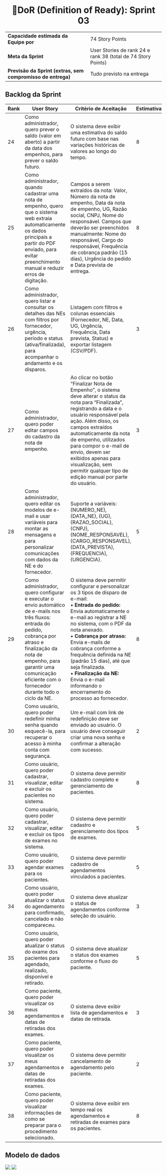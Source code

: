 <h1 style="text-align: center;">📌DoR (Definition of Ready): Sprint 03</h1>

<table>
  <tbody>
    <tr>
      <td><strong>Capacidade estimada da Equipe por</strong></td>
      <td>74 Story Points</td>
    </tr>
    <tr>
      <td><strong>Meta da Sprint</strong></td>
      <td>User Stories de rank 24 e rank 38 (total de 74 Story
Points)</td>
    </tr>
    <tr>
      <td><strong>Previsão da Sprint (extras, sem compromisso de entrega)</strong></td>
      <td>Tudo previsto na entrega</td>
    </tr>
  </tbody>
</table>

<h2>Backlog da Sprint</h2>

 <table>
  <thead>
    <tr>
      <th>Rank</th>
      <th>User Story</th>
      <th>Critério de Aceitação</th>
      <th>Estimativa</th>
    </tr>
  </thead>
  <tbody>
    <tr>
      <td>24</td>
      <td>Como administrador, quero prever o saldo (valor em aberto) a partir da data dos empenhos, para prever o saldo futuro.</td>
      <td>O sistema deve exibir uma estimativa do saldo futuro com base nas variações históricas de valores ao longo do tempo.</td>
      <td>8</td>
    </tr>
    <tr>
      <td>25</td>
      <td>Como administrador, quando cadastrar uma nota de empenho, quero que o sistema web extraia automaticamente os dados principais a partir do PDF enviado, para evitar preenchimento manual e reduzir erros de digitação.</td>
      <td>Campos a serem extraídos da nota: Valor, Número da nota de empenho, Data da nota de empenho, UG, Razão social, CNPJ, Nome do responsável. Campos que deverão ser preenchidos manualmente: Nome do responsável, Cargo do responsável, Frequência de cobrança padrão (15 dias), Urgência do pedido e Data prevista de entrega.</td>
      <td>8</td>
    </tr>
    <tr>
      <td>26</td>
      <td>Como administrador, quero listar e consultar os detalhes das NEs com filtros por fornecedor, urgência, período e status (ativa/finalizada), para acompanhar o andamento e os disparos.</td>
      <td>Listagem com filtros e colunas essenciais (Fornecedor, NE, Data, UG, Urgência, Frequência, Data prevista, Status) e exportar listagem (CSV/PDF).</td>
      <td>3</td>
    </tr>
    <tr>
      <td>27</td>
      <td>Como administrador, quero poder editar campos do cadastro da nota de empenho.</td>
      <td>Ao clicar no botão “Finalizar Nota de Empenho”, o sistema deve alterar o status da nota para “Finalizada”, registrando a data e o usuário responsável pela ação. Além disso, os campos extraídos automaticamente da nota de empenho, utilizados para compor o e-mail de envio, devem ser exibidos apenas para visualização, sem permitir qualquer tipo de edição manual por parte do usuário.</td>
      <td>3</td>
    </tr>
    <tr>
      <td>28</td>
      <td>Como administrador, quero editar os modelos de e-mail e usar variáveis para montar as mensagens e para personalizar comunicações com dados da NE e do fornecedor.</td>
      <td>Suporte a variáveis: {NUMERO_NE}, {DATA_NE}, {UG}, {RAZAO_SOCIAL}, {CNPJ}, {NOME_RESPONSAVEL}, {CARGO_RESPONSAVEL}, {DATA_PREVISTA}, {FREQUENCIA}, {URGENCIA}.</td>
      <td>5</td>
    </tr>
    <tr>
      <td>29</td>
      <td>Como administrador, quero configurar e executar o envio automático de e-mails nos três fluxos: entrada do pedido, cobrança por atraso e finalização da nota de empenho, para garantir uma comunicação eficiente com o fornecedor durante todo o ciclo da NE.</td>
      <td>O sistema deve permitir configurar e personalizar os 3 tipos de disparo de e-mail:<br>
      • <b>Entrada do pedido:</b> Envia automaticamente o e-mail ao registrar a NE no sistema, com o PDF da nota anexado.<br>
      • <b>Cobrança por atraso:</b> Envia e-mails de cobrança conforme a frequência definida na NE (padrão 15 dias), até que seja finalizada.<br>
      • <b>Finalização da NE:</b> Envia o e-mail informando o encerramento do processo ao fornecedor.</td>
      <td>8</td>
    </tr>
    <tr>
      <td>30</td>
      <td>Como usuário, quero poder redefinir minha senha quando esquecê-la, para recuperar o acesso à minha conta com segurança.</td>
      <td>Um e-mail com link de redefinição deve ser enviado ao usuário. O usuário deve conseguir criar uma nova senha e confirmar a alteração com sucesso.</td>
      <td>2</td>
    </tr>
    <tr>
      <td>31</td>
      <td>Como usuário, quero poder cadastrar, visualizar, editar e excluir os pacientes no sistema.</td>
      <td>O sistema deve permitir cadastro completo e gerenciamento de pacientes.</td>
      <td>8</td>
    </tr>
    <tr>
      <td>32</td>
      <td>Como usuário, quero poder cadastrar, visualizar, editar e excluir os tipos de exames no sistema.</td>
      <td>O sistema deve permitir cadastro e gerenciamento dos tipos de exames.</td>
      <td>5</td>
    </tr>
    <tr>
      <td>33</td>
      <td>Como usuário, quero poder agendar exames para os pacientes.</td>
      <td>O sistema deve permitir cadastro de agendamentos vinculados a pacientes.</td>
      <td>5</td>
    </tr>
    <tr>
      <td>34</td>
      <td>Como usuário, quero poder atualizar o status do agendamento para confirmado, cancelado e não compareceu.</td>
      <td>O sistema deve atualizar o status de agendamentos conforme seleção do usuário.</td>
      <td>3</td>
    </tr>
    <tr>
      <td>35</td>
      <td>Como usuário, quero poder atualizar o status do exame dos pacientes para agendado, realizado, disponível e retirado.</td>
      <td>O sistema deve atualizar o status dos exames conforme o fluxo do paciente.</td>
      <td>5</td>
    </tr>
    <tr>
      <td>36</td>
      <td>Como paciente, quero poder visualizar os meus agendamentos e datas de retiradas dos exames.</td>
      <td>O sistema deve exibir lista de agendamentos e datas de retirada.</td>
      <td>3</td>
    </tr>
    <tr>
      <td>37</td>
      <td>Como paciente, quero poder visualizar os meus agendamentos e datas de retiradas dos exames.</td>
      <td>O sistema deve permitir cancelamento de agendamento pelo paciente.</td>
      <td>2</td>
    </tr>
    <tr>
      <td>38</td>
      <td>Como paciente, quero poder visualizar informações de como se preparar para o procedimento selecionado.</td>
      <td>O sistema deve exibir em tempo real os agendamentos e retiradas de exames para os pacientes.</td>
      <td>8</td>
    </tr>
  </tbody>
</table>

<h2>Modelo de dados</h2>
<img src="https://github.com/Sync-FATEC/API-2025.2-5SEM/blob/main/sprints/sprint02/modelo-de-dados.png">
<img src="https://github.com/Sync-FATEC/API-2025.2-5SEM/blob/main/sprints/sprint02/modelo-de-dados-agendamento.png">